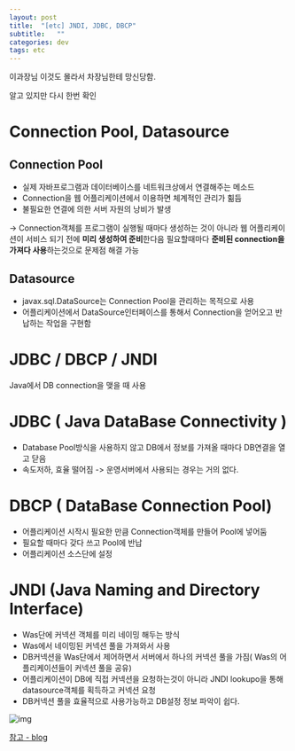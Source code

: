 ```yaml
---
layout: post
title:  "[etc] JNDI, JDBC, DBCP"
subtitle:   ""
categories: dev
tags: etc
--- 
```

 

이과장님 이것도 몰라서 차장님한테 망신당함.

알고 있지만 다시 한번 확인

# Connection Pool, Datasource

## Connection Pool
- 실제 자바프로그램과 데이터베이스를 네트워크상에서 연결해주는 메소드
- Connection을 웹 어플리케이션에서 이용하면 체계적인 관리가 힒듬
- 불필요한 연결에 의한 서버 자원의 낭비가 발생

-> Connection객체를 프로그램이 실행될 때마다 생성하는 것이 아니라 웹 어플리케이션이 서비스 되기 전에
  **미리 생성하여 준비**한다음 필요할때마다 **준비된 connection을 가져다 사용**하는것으로 문제점 해결 가능

  
## Datasource
- javax.sql.DataSource는 Connection Pool을 관리하는 목적으로 사용
- 어플리케이션에서 DataSource인터페이스를 통해서 Connection을 얻어오고 반납하는 작업을 구현함



# JDBC / DBCP / JNDI

Java에서 DB connection을 맺을 때 사용


# JDBC ( Java DataBase Connectivity )

- Database Pool방식을 사용하지 않고 DB에서 정보를 가져올 때마다 DB연결을 열고 닫음
- 속도저하, 효율 떨어짐 -> 운영서버에서 사용되는 경우는 거의 없다.

# DBCP ( DataBase Connection Pool)
- 어플리케이션 시작시 필요한 만큼 Connection객체를 만들어 Pool에 넣어둠
- 필요할 때마다 갖다 쓰고 Pool에 반납
- 어플리케이션 소스단에 설정

# JNDI (Java Naming and Directory Interface)
- Was단에 커넥션 객체를 미리 네이밍 해두는 방식
- Was에서 네이밍된 커넥션 풀을 가져와서 사용
- DB커넥션을 Was단에서 제어하면서 서버에서 하나의 커넥션 풀을 가짐( Was의 어플리케이션들이 커넥션 풀을 공유)
- 어플리케이션이 DB에 직접 커넥션을 요청하는것이 아니라 JNDI lookupo을 통해 datasource객체를 획득하고 커넥션 요청
- DB커넥션 풀을 효율적으로 사용가능하고 DB설정 정보 파악이 쉽다.

![img](https://chung10kr.github.io/assets/img/2021-07-20-1.PNG)



[참고 - blog](https://jjjayyy.tistory.com/16)